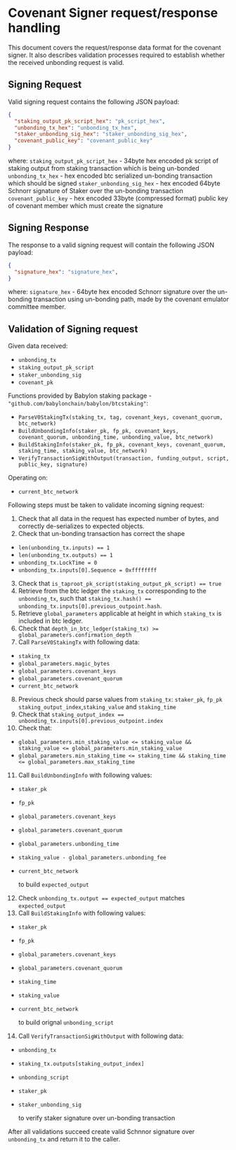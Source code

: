 # Covenant Signer request/response handling

This document covers the request/response data format for the covenant signer.
It also describes validation processes required to establish
whether the received unbonding request is valid.


## Signing Request

Valid signing request contains the following JSON payload:

```json
{
  "staking_output_pk_script_hex": "pk_script_hex",
  "unbonding_tx_hex": "unbonding_tx_hex",
  "staker_unbonding_sig_hex": "staker_unbonding_sig_hex",
  "covenant_public_key": "covenant_public_key"
}
```
where:
`staking_output_pk_script_hex` - 34byte hex encoded pk script of staking output
from staking transaction which is being un-bonded
`unbonding_tx_hex` - hex encoded btc serialized un-bonding transaction which
should be signed
`staker_unbonding_sig_hex` - hex encoded 64byte Schnorr signature of Staker
over the un-bonding transaction
`covenant_public_key` - hex encoded 33byte (compressed format) public key
of covenant member which must create the signature


## Signing Response

The response to a valid signing request will contain the following JSON payload:

```json
{
  "signature_hex": "signature_hex",
}
```

where:
`signature_hex` - 64byte hex encoded Schnorr signature over the un-bonding
transaction using un-bonding path, made by the covenant emulator committee member.

## Validation of Signing request
Given data received:
- `unbonding_tx`
- `staking_output_pk_script`
- `staker_unbonding_sig`
- `covenant_pk`

Functions provided by Babylon staking package -
`"github.com/babylonchain/babylon/btcstaking"`:
- `ParseV0StakingTx(staking_tx, tag, covenant_keys, covenant_quorum, btc_network)`
- `BuildUnbondingInfo(staker_pk, fp_pk, covenant_keys, covenant_quorum, unbonding_time, unbonding_value, btc_network)`
- `BuildStakingInfo(staker_pk, fp_pk, covenant_keys, covenant_quorum, staking_time, staking_value, btc_network)`
- `VerifyTransactionSigWithOutput(transaction, funding_output, script, public_key, signature)`

Operating on:
- `current_btc_network`


Following steps must be taken to validate incoming signing request:
1. Check that all data in the request has expected number of bytes, and correctly
de-serializes to expected objects.
2. Check that un-bonding transaction has correct the shape
  - `len(unbonding_tx.inputs) == 1`
  - `len(unbonding_tx.outputs) == 1`
  - `unbonding_tx.LockTime = 0`
  - `unbonding_tx.inputs[0].Sequence = 0xffffffff`
3. Check that `is_taproot_pk_script(staking_output_pk_script) == true`
4. Retrieve from the btc ledger the `staking_tx` corresponding to the `unbonding_tx`,
such that `staking_tx.hash() == unbonding_tx.inputs[0].previous_outpoint.hash`.
5. Retrieve `global_parameters` applicable at height in which `staking_tx` is
included in btc ledger.
6. Check that `depth_in_btc_ledger(staking_tx) >= global_parameters.confirmation_depth`
7. Call `ParseV0StakingTx` with following data:
- `staking_tx`
- `global_parameters.magic_bytes`
- `global_parameters.covenant_keys`
- `global_parameters.covenant_quorum`
- `current_btc_network`
8. Previous check should parse values from `staking_tx`: `staker_pk`, `fp_pk`
`staking_output_index`,`staking_value` and `staking_time`
9. Check that `staking_output_index == unbonding_tx.inputs[0].previous_outpoint.index`
10. Check that:
 - `global_parameters.min_staking_value <= staking_value && staking_value <= global_parameters.min_staking_value`
 - `global_parameters.min_staking_time <= staking_time && staking_time <= global_parameters.max_staking_time`
11. Call `BuildUnbondingInfo` with following values:
- `staker_pk`
- `fp_pk`
- `global_parameters.covenant_keys`
- `global_parameters.covenant_quorum`
- `global_parameters.unbonding_time`
- `staking_value - global_parameters.unbonding_fee`
- `current_btc_network`

  to build `expected_output`
12. Check `unbonding_tx.output == expected_output` matches `expected_output`
13. Call `BuildStakingInfo` with following values:
- `staker_pk`
- `fp_pk`
- `global_parameters.covenant_keys`
- `global_parameters.covenant_quorum`
- `staking_time`
- `staking_value`
- `current_btc_network`

  to build orignal `unbonding_script`
14. Call `VerifyTransactionSigWithOutput` with following data:
- `unbonding_tx`
- `staking_tx.outputs[staking_output_index]`
- `unbonding_script`
- `staker_pk`
- `staker_unbonding_sig`

  to verify staker signature over un-bonding transaction

After all validations succeed create valid Schnnor signature over `unbonding_tx`
and return it to the caller.
